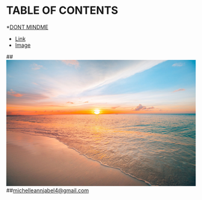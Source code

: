 TABLE OF CONTENTS
=================
*[DONT MINDME](#DONT-MINDME)
* [Link](#link)
* [Image](#Image)

##![](https://github.com/wlako-kahibaw/MY-NEW-CODE/blob/main/sunset.jpg)
##[michelleannjabel4@gmail.com](https://mail.google.com/mail/u/0/#inbox)
